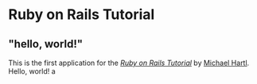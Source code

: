 # Ruby on Rails Tutorial

## "hello, world!"

This is the first application for the
[*Ruby on Rails Tutorial*](http://www.railstutorial.org/)
by [Michael Hartl](http://www.michaelhartl.com/). Hello, world!
a 
